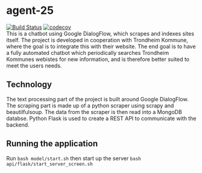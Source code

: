 # agent-25
[![Build Status](https://travis-ci.com/vegarab/agent-25.svg?token=L9RN2jPDa7p43DCcYhYZ&branch=dev)](https://travis-ci.com/vegarab/agent-25)
[![codecov](https://codecov.io/gh/vegarab/agent-25/branch/dev/graph/badge.svg?token=ArL47bWQSN)](https://codecov.io/gh/vegarab/agent-25)
<br>
This is a chatbot using Google DialogFlow, which scrapes and indexes sites
itself. The project is developed in cooperation with Trondheim Kommune, where
the goal is to integrate this with their website. The end goal is to have a 
fully automated chatbot which periodically searches Trondheim Kommunes 
webistes for new information, and is therefore better suited to meet the users
needs. 

## Technology
The text processing part of the project is built around Google DialogFlow.
The scraping part is made up of a python scraper using scrapy and beautilfulsoup. 
The data from the scraper is then read into a MongoDB databse. Python Flask is 
used to create a REST API to communicate with the backend.

## Running the application
Run 
`bash model/start.sh`
then start up the server
`bash api/flask/start_server_screen.sh`
